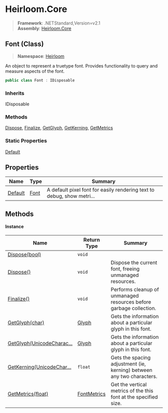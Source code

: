 # Heirloom.Core

> **Framework**: .NETStandard,Version=v2.1  
> **Assembly**: [Heirloom.Core][0]

## Font (Class)

> **Namespace**: [Heirloom][0]

An object to represent a truetype font. Provides functionality to query and measure aspects of the font.

```cs
public class Font : IDisposable
```

### Inherits

IDisposable

### Methods

[Dispose][1], [Finalize][2], [GetGlyph][3], [GetKerning][4], [GetMetrics][5]

### Static Properties

[Default][6]

## Properties

| Name         | Type      | Summary                                                                |
|--------------|-----------|------------------------------------------------------------------------|
| [Default][6] | [Font][7] | A default pixel font for easily rendering text to debug, show metri... |

## Methods

#### Instance

| Name                           | Return Type      | Summary                                                               |
|--------------------------------|------------------|-----------------------------------------------------------------------|
| [Dispose(bool)][1]             | `void`           |                                                                       |
| [Dispose()][1]                 | `void`           | Dispose the current font, freeing unmanaged resources.                |
| [Finalize()][2]                | `void`           | Performs cleanup of unmanaged resources before garbage collection.    |
| [GetGlyph(char)][3]            | [Glyph][8]       | Gets the information about a particular glyph in this font.           |
| [GetGlyph(UnicodeCharac...][3] | [Glyph][8]       | Gets the information about a particular glyph in this font.           |
| [GetKerning(UnicodeChar...][4] | `float`          | Gets the spacing adjustment (ie, kerning) between any two characters. |
| [GetMetrics(float)][5]         | [FontMetrics][9] | Get the vertical metrics of the this font at the specified size.      |

[0]: ../../Heirloom.Core.md
[1]: Font/Dispose.md
[2]: Font/Finalize.md
[3]: Font/GetGlyph.md
[4]: Font/GetKerning.md
[5]: Font/GetMetrics.md
[6]: Font/Default.md
[7]: Font.md
[8]: Glyph.md
[9]: FontMetrics.md
